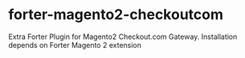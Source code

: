 # forter-magento2-checkoutcom
Extra Forter Plugin for Magento2 Checkout.com Gateway. Installation depends on Forter Magento 2 extension
